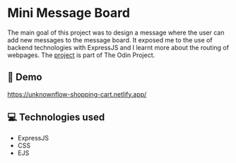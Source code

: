 # Mini Message Board

The main goal of this project was to design a message where the user can add new messages to the message board. It exposed me to the use of backend technologies with ExpressJS and I learnt more about the routing of webpages. The <a href="https://www.theodinproject.com/lessons/node-path-nodejs-mini-message-board">project</a> is part of The Odin Project.

## 🚀 Demo

https://unknownflow-shopping-cart.netlify.app/

## 💻 Technologies used

<ul>
  <li>ExpressJS</li>
  <li>CSS</li>
  <li>EJS</li>
</ul>
